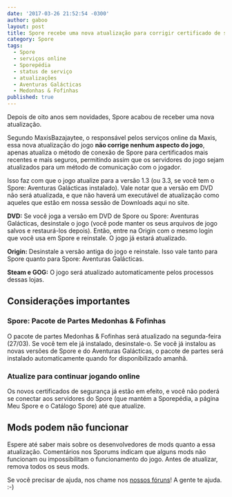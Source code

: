 ```yaml
---
date: '2017-03-26 21:52:54 -0300'
author: gaboo
layout: post
title: Spore recebe uma nova atualização para corrigir certificado de segurança
category: Spore
tags:
  - Spore
  - serviços online
  - Sporepédia
  - status de serviço
  - atualizações
  - Aventuras Galácticas
  - Medonhas & Fofinhas
published: true
---
```


Depois de oito anos sem novidades, Spore acabou de receber uma nova atualização.

Segundo MaxisBazajaytee, o responsável pelos serviços online da Maxis, essa nova atualização do jogo **não corrige nenhum aspecto do jogo**, apenas atualiza o método de conexão de Spore para certificados mais recentes e mais seguros, permitindo assim que os servidores do jogo sejam atualizados para um método de comunicação com o jogador.

Isso faz com que o jogo atualize para a versão 1.3 (ou 3.3, se você tem o Spore: Aventuras Galácticas instalado). Vale notar que a versão em DVD não será atualizada, e que não haverá um executável de atualização como aqueles que estão em nossa sessão de Downloads aqui no site.

**DVD:** Se você joga a versão em DVD de Spore ou Spore: Aventuras Galácticas, desinstale o jogo (você pode manter os seus arquivos de jogo salvos e restaurá-los depois). Então, entre na Origin com o mesmo login que você usa em Spore e reinstale. O jogo já estará atualizado.

**Origin:** Desinstale a versão antiga do jogo e reinstale. Isso vale tanto para Spore quanto para Spore: Aventuras Galácticas.

**Steam e GOG:** O jogo será atualizado automaticamente pelos processos dessas lojas.

## Considerações importantes

### Spore: Pacote de Partes Medonhas & Fofinhas
O pacote de partes Medonhas & Fofinhas será atualizado na segunda-feira (27/03). Se você tem ele já instalado, desinstale-o. Se você já instalou as novas versões de Spore e do Aventuras Galácticas, o pacote de partes será instalado automaticamente quando for disponibilizado amanhã.

### Atualize para continuar jogando online
Os novos certificados de segurança já estão em efeito, e você não poderá se conectar aos servidores do Spore (que mantém a Sporepédia, a página Meu Spore e o Catálogo Spore) até que atualize.

## Mods podem não funcionar
Espere até saber mais sobre os desenvolvedores de mods quanto a essa atualização. Comentários nos Sporums indicam que alguns mods não funcionam ou impossibilitam o funcionamento do jogo. Antes de atualizar, remova todos os seus mods.

Se você precisar de ajuda, nos chame nos [nossos fóruns](https://forum.esporo.net/)! A gente te ajuda. :-)
